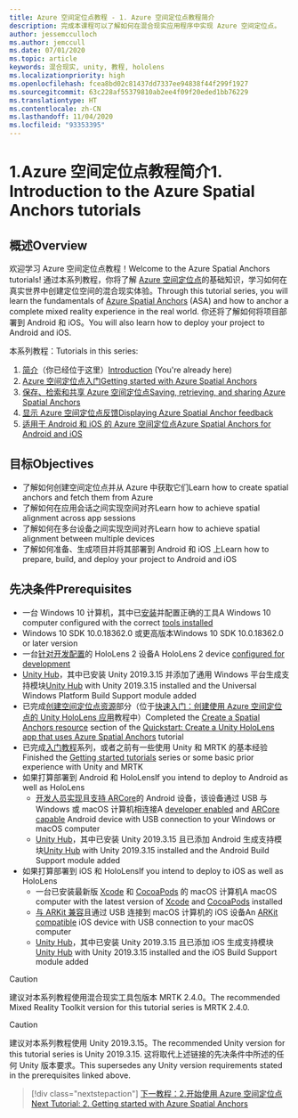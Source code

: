 ```yaml
---
title: Azure 空间定位点教程 - 1. Azure 空间定位点教程简介
description: 完成本课程可以了解如何在混合现实应用程序中实现 Azure 空间定位点。
author: jessemcculloch
ms.author: jemccull
ms.date: 07/01/2020
ms.topic: article
keywords: 混合现实, unity, 教程, hololens
ms.localizationpriority: high
ms.openlocfilehash: fcea8bd02c81437dd7337ee94838f44f299f1927
ms.sourcegitcommit: 63c228af55379810ab2ee4f09f20eded1bb76229
ms.translationtype: HT
ms.contentlocale: zh-CN
ms.lasthandoff: 11/04/2020
ms.locfileid: "93353395"
---
```

# <a name="1-introduction-to-the-azure-spatial-anchors-tutorials"></a><span data-ttu-id="e8393-105">1.Azure 空间定位点教程简介</span><span class="sxs-lookup"><span data-stu-id="e8393-105">1. Introduction to the Azure Spatial Anchors tutorials</span></span>

## <a name="overview"></a><span data-ttu-id="e8393-106">概述</span><span class="sxs-lookup"><span data-stu-id="e8393-106">Overview</span></span>

<span data-ttu-id="e8393-107">欢迎学习 Azure 空间定位点教程！</span><span class="sxs-lookup"><span data-stu-id="e8393-107">Welcome to the Azure Spatial Anchors tutorials!</span></span> <span data-ttu-id="e8393-108">通过本系列教程，你将了解 <a href="https://azure.microsoft.com/services/spatial-anchors" target="_blank">Azure 空间定位点</a>的基础知识，学习如何在真实世界中创建定位空间的混合现实体验。</span><span class="sxs-lookup"><span data-stu-id="e8393-108">Through this tutorial series, you will learn the fundamentals of <a href="https://azure.microsoft.com/services/spatial-anchors" target="_blank">Azure Spatial Anchors</a> (ASA) and how to anchor a complete mixed reality experience in the real world.</span></span> <span data-ttu-id="e8393-109">你还将了解如何将项目部署到 Android 和 iOS。</span><span class="sxs-lookup"><span data-stu-id="e8393-109">You will also learn how to deploy your project to Android and iOS.</span></span>

<span data-ttu-id="e8393-110">本系列教程：</span><span class="sxs-lookup"><span data-stu-id="e8393-110">Tutorials in this series:</span></span>

1. <span data-ttu-id="e8393-111">[简介](mr-learning-asa-01.md)（你已经位于这里）</span><span class="sxs-lookup"><span data-stu-id="e8393-111">[Introduction](mr-learning-asa-01.md) (You're already here)</span></span>
2. [<span data-ttu-id="e8393-112">Azure 空间定位点入门</span><span class="sxs-lookup"><span data-stu-id="e8393-112">Getting started with Azure Spatial Anchors</span></span>](mr-learning-asa-02.md)
3. [<span data-ttu-id="e8393-113">保存、检索和共享 Azure 空间定位点</span><span class="sxs-lookup"><span data-stu-id="e8393-113">Saving, retrieving, and sharing Azure Spatial Anchors</span></span>](mr-learning-asa-03.md)
4. [<span data-ttu-id="e8393-114">显示 Azure 空间定位点反馈</span><span class="sxs-lookup"><span data-stu-id="e8393-114">Displaying Azure Spatial Anchor feedback</span></span>](mr-learning-asa-04.md)
5. [<span data-ttu-id="e8393-115">适用于 Android 和 iOS 的 Azure 空间定位点</span><span class="sxs-lookup"><span data-stu-id="e8393-115">Azure Spatial Anchors for Android and iOS</span></span>](mr-learning-asa-05.md)

## <a name="objectives"></a><span data-ttu-id="e8393-116">目标</span><span class="sxs-lookup"><span data-stu-id="e8393-116">Objectives</span></span>

* <span data-ttu-id="e8393-117">了解如何创建空间定位点并从 Azure 中获取它们</span><span class="sxs-lookup"><span data-stu-id="e8393-117">Learn how to create spatial anchors and fetch them from Azure</span></span>
* <span data-ttu-id="e8393-118">了解如何在应用会话之间实现空间对齐</span><span class="sxs-lookup"><span data-stu-id="e8393-118">Learn how to achieve spatial alignment across app sessions</span></span>
* <span data-ttu-id="e8393-119">了解如何在多台设备之间实现空间对齐</span><span class="sxs-lookup"><span data-stu-id="e8393-119">Learn how to achieve spatial alignment between multiple devices</span></span>
* <span data-ttu-id="e8393-120">了解如何准备、生成项目并将其部署到 Android 和 iOS 上</span><span class="sxs-lookup"><span data-stu-id="e8393-120">Learn how to prepare, build, and deploy your project to Android and iOS</span></span>

## <a name="prerequisites"></a><span data-ttu-id="e8393-121">先决条件</span><span class="sxs-lookup"><span data-stu-id="e8393-121">Prerequisites</span></span>

* <span data-ttu-id="e8393-122">一台 Windows 10 计算机，其中已[安装](../../install-the-tools.md)并配置正确的工具</span><span class="sxs-lookup"><span data-stu-id="e8393-122">A Windows 10 computer configured with the correct [tools installed](../../install-the-tools.md)</span></span>
* <span data-ttu-id="e8393-123">Windows 10 SDK 10.0.18362.0 或更高版本</span><span class="sxs-lookup"><span data-stu-id="e8393-123">Windows 10 SDK 10.0.18362.0 or later version</span></span>
* <span data-ttu-id="e8393-124">一台[针对开发配置](../../platform-capabilities-and-apis/using-visual-studio.md#enabling-developer-mode)的 HoloLens 2 设备</span><span class="sxs-lookup"><span data-stu-id="e8393-124">A HoloLens 2 device [configured for development](../../platform-capabilities-and-apis/using-visual-studio.md#enabling-developer-mode)</span></span>
* <span data-ttu-id="e8393-125"><a href="https://docs.unity3d.com/Manual/GettingStartedInstallingHub.html" target="_blank">Unity Hub</a>，其中已安装 Unity 2019.3.15 并添加了通用 Windows 平台生成支持模块</span><span class="sxs-lookup"><span data-stu-id="e8393-125"><a href="https://docs.unity3d.com/Manual/GettingStartedInstallingHub.html" target="_blank">Unity Hub</a> with Unity 2019.3.15 installed and the Universal Windows Platform Build Support module added</span></span>
* <span data-ttu-id="e8393-126">已完成[创建空间定位点资源](https://docs.microsoft.com/azure/spatial-anchors/quickstarts/get-started-unity-hololens#create-a-spatial-anchors-resource)部分（位于[快速入门：创建使用 Azure 空间定位点的 Unity HoloLens 应用](https://docs.microsoft.com/azure/spatial-anchors/quickstarts/get-started-unity-hololens)教程中）</span><span class="sxs-lookup"><span data-stu-id="e8393-126">Completed the [Create a Spatial Anchors resource](https://docs.microsoft.com/azure/spatial-anchors/quickstarts/get-started-unity-hololens#create-a-spatial-anchors-resource) section of the [Quickstart: Create a Unity HoloLens app that uses Azure Spatial Anchors](https://docs.microsoft.com/azure/spatial-anchors/quickstarts/get-started-unity-hololens) tutorial</span></span>
* <span data-ttu-id="e8393-127">已完成[入门教程](mr-learning-base-01.md)系列，或者之前有一些使用 Unity 和 MRTK 的基本经验</span><span class="sxs-lookup"><span data-stu-id="e8393-127">Finished the [Getting started tutorials](mr-learning-base-01.md) series or some basic prior experience with Unity and MRTK</span></span>
* <span data-ttu-id="e8393-128">如果打算部署到 Android 和 HoloLens</span><span class="sxs-lookup"><span data-stu-id="e8393-128">If you intend to deploy to Android as well as HoloLens</span></span>
  * <span data-ttu-id="e8393-129"><a href="https://developer.android.com/studio/debug/dev-options" target="_blank">开发人员实现</a>且<a href="https://developers.google.com/ar/discover/supported-devices" target="_blank">支持 ARCore</a>的 Android 设备，该设备通过 USB 与 Windows 或 macOS 计算机相连接</span><span class="sxs-lookup"><span data-stu-id="e8393-129">A <a href="https://developer.android.com/studio/debug/dev-options" target="_blank">developer enabled</a> and <a href="https://developers.google.com/ar/discover/supported-devices" target="_blank">ARCore capable</a> Android device with USB connection to your Windows or macOS computer</span></span>
  * <span data-ttu-id="e8393-130"><a href="https://docs.unity3d.com/Manual/GettingStartedInstallingHub.html" target="_blank">Unity Hub</a>，其中已安装 Unity 2019.3.15 且已添加 Android 生成支持模块</span><span class="sxs-lookup"><span data-stu-id="e8393-130"><a href="https://docs.unity3d.com/Manual/GettingStartedInstallingHub.html" target="_blank">Unity Hub</a> with Unity 2019.3.15 installed and the Android Build Support module added</span></span>
* <span data-ttu-id="e8393-131">如果打算部署到 iOS 和 HoloLens</span><span class="sxs-lookup"><span data-stu-id="e8393-131">If you intend to deploy to iOS as well as HoloLens</span></span>
  * <span data-ttu-id="e8393-132">一台已安装最新版 <a href="https://geo.itunes.apple.com/us/app/xcode/id497799835?mt=12" target="_blank">Xcode</a> 和 <a href="https://cocoapods.org" target="_blank">CocoaPods</a> 的 macOS 计算机</span><span class="sxs-lookup"><span data-stu-id="e8393-132">A macOS computer with the latest version of <a href="https://geo.itunes.apple.com/us/app/xcode/id497799835?mt=12" target="_blank">Xcode</a> and <a href="https://cocoapods.org" target="_blank">CocoaPods</a> installed</span></span>
  * <span data-ttu-id="e8393-133"><a href="https://developer.apple.com/documentation/arkit/verifying_device_support_and_user_permission" target="_blank">与 ARKit 兼容</a>且通过 USB 连接到 macOS 计算机的 iOS 设备</span><span class="sxs-lookup"><span data-stu-id="e8393-133">An <a href="https://developer.apple.com/documentation/arkit/verifying_device_support_and_user_permission" target="_blank">ARKit compatible</a> iOS device with USB connection to your macOS computer</span></span>
  * <span data-ttu-id="e8393-134"><a href="https://docs.unity3d.com/Manual/GettingStartedInstallingHub.html" target="_blank">Unity Hub</a>，其中已安装 Unity 2019.3.15 且已添加 iOS 生成支持模块</span><span class="sxs-lookup"><span data-stu-id="e8393-134"><a href="https://docs.unity3d.com/Manual/GettingStartedInstallingHub.html" target="_blank">Unity Hub</a> with Unity 2019.3.15 installed and the iOS Build Support module added</span></span>

> [!CAUTION]
> <span data-ttu-id="e8393-135">建议对本系列教程使用混合现实工具包版本 MRTK 2.4.0。</span><span class="sxs-lookup"><span data-stu-id="e8393-135">The recommended Mixed Reality Toolkit version for this tutorial series is MRTK 2.4.0.</span></span>

> [!CAUTION]
> <span data-ttu-id="e8393-136">建议对本系列教程使用 Unity 2019.3.15。</span><span class="sxs-lookup"><span data-stu-id="e8393-136">The recommended Unity version for this tutorial series is Unity 2019.3.15.</span></span> <span data-ttu-id="e8393-137">这将取代上述链接的先决条件中所述的任何 Unity 版本要求。</span><span class="sxs-lookup"><span data-stu-id="e8393-137">This supersedes any Unity version requirements stated in the prerequisites linked above.</span></span>

> [!div class="nextstepaction"]
> [<span data-ttu-id="e8393-138">下一教程：2.开始使用 Azure 空间定位点</span><span class="sxs-lookup"><span data-stu-id="e8393-138">Next Tutorial: 2. Getting started with Azure Spatial Anchors</span></span>](mr-learning-asa-02.md)
